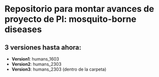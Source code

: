 # Repositorio para montar avances de proyecto de PI: mosquito-borne diseases

## 3 versiones hasta ahora:
- __Version1__: humans_1603
- __Version2__: humans_2303
- __Version3__: humans_2303 (dentro de la carpeta)
